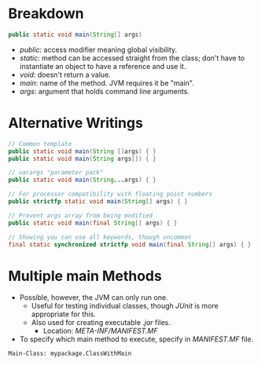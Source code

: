 <!--
  Author: NE- https://github.com/NE-
  Date: 2022 September 23
  Purpose: Java main() Method
-->

# Breakdown
```java
public static void main(String[] args)
```
- *public*: access modifier meaning global visibility.
- *static*: method can be accessed straight from the class; don't have to instantiate an object to have a reference and use it.
- *void*: doesn't return a value.
- *main*: name of the method. JVM requires it be "main".
- *args*: argument that holds command line arguments.

# Alternative Writings
```java
// Common template
public static void main(String []args) { }
public static void main(String args[]) { }

// varargs "parameter pack"
public static void main(String...args) { }

// For processor compatibility with floating point numbers
public strictfp static void main(String[] args) { }

// Prevent args array from being modified
public static void main(final String[] args) { }

// Showing you can use all keywords, though uncommon
final static synchronized strictfp void main(final String[] args) { }
```

# Multiple main Methods
- Possible, however, the JVM can only run one.
  - Useful for testing individual classes, though *JUnit* is more appropriate for this.
  - Also used for creating executable *.jar* files.
    - Location: *META-INF/MANIFEST.MF*
- To specify which main method to execute, specify in *MANIFEST.MF* file.
```manifest
Main-Class: mypackage.ClassWithMain
```
